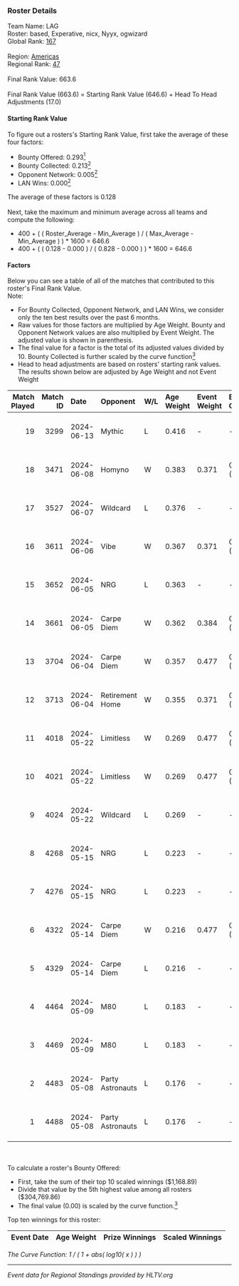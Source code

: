 ### Roster Details<br />
Team Name: LAG<br />
Roster: based, Experative, nicx, Nyyx, ogwizard<br />
Global Rank: [167](../../standings_global_2024_10_09.md)<br />
<br />
Region: [Americas]( ../../standings_americas_2024_10_09.md)<br />
Regional Rank: [47]( ../../standings_americas_2024_10_09.md)<br />
<br />
Final Rank Value:  663.6<br />
<br />
Final Rank Value (663.6) = Starting Rank Value (646.6) + Head To Head Adjustments (17.0)<br />

#### Starting Rank Value<br />
To figure out a rosters's Starting Rank Value, first take the average of these four factors:<br />
- Bounty Offered: 0.293[<sup>1</sup>](#table2)
- Bounty Collected: 0.213[<sup>2</sup>](#table1)
- Opponent Network: 0.005[<sup>2</sup>](#table1)
- LAN Wins: 0.000[<sup>2</sup>](#table1)

The average of these factors is 0.128<br />
<br />
Next, take the maximum and minimum average across all teams and compute the following:<br />
- 400 + ( ( Roster_Average - Min_Average ) / ( Max_Average - Min_Average ) ) * 1600 = 646.6
- 400 + ( ( 0.128 - 0.000 ) / ( 0.828 - 0.000 ) ) * 1600 = 646.6


#### Factors<br />
Below you can see a table of all of the matches that contributed to this roster's Final Rank Value.<br />
Note:<br />

- For Bounty Collected, Opponent Network, and LAN Wins, we consider only the ten best results over the past 6 months.
- Raw values for those factors are multiplied by Age Weight. Bounty and Opponent Network values are also multiplied by Event Weight. The adjusted value is shown in parenthesis.
- The final value for a factor is the total of its adjusted values divided by 10. Bounty Collected is further scaled by the curve function[<sup>3</sup>](#curveFunction)
- Head to head adjustments are based on rosters' starting rank values. The results shown below are adjusted by Age Weight and not Event Weight
<span id="table1"></span><br />


| Match Played | Match ID | Date       | Opponent         | W/L | Age Weight | Event Weight | Bounty Collected | Opponent Network | LAN Wins  | H2H Adj. | Roster                                  |
| -: | -: | :- | :- | :- | :- | :- | :- | :- | :- | -: | :- |
|           19 |     3299 | 2024-06-13 | Mythic           | L   | 0.416      | -            | -                | -                | -         |    -4.77 | based, Experative, nicx, Nyyx, ogwizard |
|           18 |     3471 | 2024-06-08 | Homyno           | W   | 0.383      | 0.371        | 0.006 (0.001)    | 0.121 (0.017)    | 0 (0.000) |     5.88 | based, Experative, nicx, Nyyx, ogwizard |
|           17 |     3527 | 2024-06-07 | Wildcard         | L   | 0.376      | -            | -                | -                | -         |    -0.91 | based, Experative, nicx, Nyyx, ogwizard |
|           16 |     3611 | 2024-06-06 | Vibe             | W   | 0.367      | 0.371        | 0.000 (0.000)    | 0.024 (0.003)    | 0 (0.000) |     3.44 | based, Experative, nicx, Nyyx, ogwizard |
|           15 |     3652 | 2024-06-05 | NRG              | L   | 0.363      | -            | -                | -                | -         |    -2.32 | based, Experative, nicx, Nyyx, ogwizard |
|           14 |     3661 | 2024-06-05 | Carpe Diem       | W   | 0.362      | 0.384        | 0.003 (0.000)    | 0.040 (0.006)    | 0 (0.000) |     6.29 | based, Experative, nicx, Nyyx, ogwizard |
|           13 |     3704 | 2024-06-04 | Carpe Diem       | W   | 0.357      | 0.477        | 0.003 (0.000)    | 0.040 (0.007)    | 0 (0.000) |     6.40 | based, Experative, nicx, Nyyx, ogwizard |
|           12 |     3713 | 2024-06-04 | Retirement Home  | W   | 0.355      | 0.371        | 0.000 (0.000)    | 0.000 (0.000)    | 0 (0.000) |     2.23 | based, Experative, nicx, Nyyx, ogwizard |
|           11 |     4018 | 2024-05-22 | Limitless        | W   | 0.269      | 0.477        | 0.001 (0.000)    | 0.043 (0.006)    | 0 (0.000) |     3.81 | based, Experative, nicx, Nyyx, ogwizard |
|           10 |     4021 | 2024-05-22 | Limitless        | W   | 0.269      | 0.477        | 0.001 (0.000)    | 0.043 (0.006)    | 0 (0.000) |     3.90 | based, Experative, nicx, Nyyx, ogwizard |
|            9 |     4024 | 2024-05-22 | Wildcard         | L   | 0.269      | -            | -                | -                | -         |    -0.56 | based, Experative, nicx, Nyyx, ogwizard |
|            8 |     4268 | 2024-05-15 | NRG              | L   | 0.223      | -            | -                | -                | -         |    -1.28 | based, Experative, nicx, Nyyx, ogwizard |
|            7 |     4276 | 2024-05-15 | NRG              | L   | 0.223      | -            | -                | -                | -         |    -1.29 | based, Experative, nicx, Nyyx, ogwizard |
|            6 |     4322 | 2024-05-14 | Carpe Diem       | W   | 0.216      | 0.477        | 0.003 (0.000)    | 0.040 (0.004)    | 0 (0.000) |     3.78 | based, Experative, nicx, Nyyx, ogwizard |
|            5 |     4329 | 2024-05-14 | Carpe Diem       | L   | 0.216      | -            | -                | -                | -         |    -3.06 | based, Experative, nicx, Nyyx, ogwizard |
|            4 |     4464 | 2024-05-09 | M80              | L   | 0.183      | -            | -                | -                | -         |    -0.11 | based, Experative, nicx, Nyyx, ogwizard |
|            3 |     4469 | 2024-05-09 | M80              | L   | 0.183      | -            | -                | -                | -         |    -0.11 | based, Experative, nicx, Nyyx, ogwizard |
|            2 |     4483 | 2024-05-08 | Party Astronauts | L   | 0.176      | -            | -                | -                | -         |    -2.15 | based, Experative, nicx, Nyyx, ogwizard |
|            1 |     4488 | 2024-05-08 | Party Astronauts | L   | 0.176      | -            | -                | -                | -         |    -2.18 | based, Experative, nicx, Nyyx, ogwizard |

<br />
<span id="table2"></span><br />
To calculate a roster's Bounty Offered:<br />

- First, take the sum of their top 10 scaled winnings ($1,168.89)
- Divide that value by the 5th highest value among all rosters ($304,769.86)
- The final value (0.00) is scaled by the curve function.[<sup>3</sup>](#curveFunction)

Top ten winnings for this roster:<br />

| Event Date | Age Weight | Prize Winnings | Scaled Winnings |
| :- | -: | :- | :- |


<span id="curveFunction"></span>_The Curve Function: 1 / ( 1 + abs( log10( x ) ) )_<br />

---
_Event data for Regional Standings provided by HLTV.org_<br />
